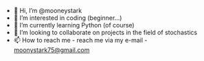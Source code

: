 - 👋 Hi, I’m @mooneystark
- 👀 I’m interested in coding (beginner...)
- 🌱 I’m currently learning Python (of course)
- 💞️ I’m looking to collaborate on projects in the field of stochastics
- 📫 How to reach me - reach me via my e-mail - moonystark75@gmail.com


<!---
mooneystark/mooneystark is a ✨ special ✨ repository because its `README.md` (this file) appears on your GitHub profile.
You can click the Preview link to take a look at your changes.
--->
